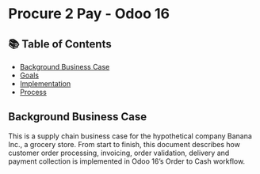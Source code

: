 # Procure 2 Pay - Odoo 16

## 📚 Table of Contents

- [Background Business Case](#background-business-case)
- [Goals](#goals)
- [Implementation](#implementation)
- [Process](#process)

## Background Business Case

This is a supply chain business case for the hypothetical company Banana Inc., a grocery store. From start to finish, this document describes how customer order processing, invoicing, order validation, delivery and payment collection is implemented in Odoo 16’s Order to Cash workflow.

